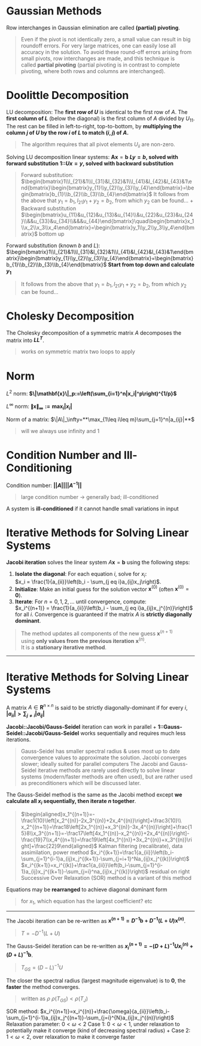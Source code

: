 # Gaussian Methods

Row interchanges in Gaussian elimination are called **(partial) pivoting**.
> Even if the pivot is not identically zero, a small value can result in big roundoff errors. For very large matrices, one can easily lose all accuracy in the solution. To avoid these round-off errors arising from small pivots, row interchanges are made, and this technique is called **partial pivoting** (partial pivoting is in contrast to complete pivoting, where both rows and columns are interchanged). 

# Doolittle Decomposition

LU decomposition:
The **first row of $U$** is identical to the first row of $A$.
The **first column of $L$** (below the diagonal) is the first column of $A$ divided by $U_{11}$.
The rest can be filled in left-to-right, top-to-bottom, by **multiplying the column $j$ of $U$ by the row $i$ of $L$ to match $(i,j)$ of $A$.**
>The algorithm requires that all pivot elements $U_{ii}$ are non-zero.

Solving LU decomposition linear systems:
$\mathbf{A}\mathbf{x}=\mathbf{b}$
**$L y = b$, solved with forward substitution**
**1::$Ux = y$, solved with backward substitution**
> Forward substitution:
> $\begin{bmatrix}1\\l_{21}&1\\l_{31}&l_{32}&1\\l_{41}&l_{42}&l_{43}&1\end{bmatrix}\begin{bmatrix}y_{1}\\y_{2}\\y_{3}\\y_{4}\end{bmatrix}=\begin{bmatrix}b_{1}\\b_{2}\\b_{3}\\b_{4}\end{bmatrix}$
> It follows from the above that $y_1=b_1,l_{21}y_1+y_2=b_2$, from which $y_2$ can be found...
> +
> Backward substitution
> $\begin{bmatrix}u_{11}&u_{12}&u_{13}&u_{14}\\&u_{22}&u_{23}&u_{24}\\&&u_{33}&u_{34}\\&&&u_{44}\end{bmatrix}\quad\begin{bmatrix}x_1\\x_2\\x_3\\x_4\end{bmatrix}=\begin{bmatrix}y_1\\y_2\\y_3\\y_4\end{bmatrix}$
> bottom up

Forward substitution (known $b$ and $L$):
 $\begin{bmatrix}1\\l_{21}&1\\l_{31}&l_{32}&1\\l_{41}&l_{42}&l_{43}&1\end{bmatrix}\begin{bmatrix}y_{1}\\y_{2}\\y_{3}\\y_{4}\end{bmatrix}=\begin{bmatrix}b_{1}\\b_{2}\\b_{3}\\b_{4}\end{bmatrix}$
**Start from top down and calculate $y_1$**
> It follows from the above that $y_1=b_1,l_{21}y_1+y_2=b_2$, from which $y_2$ can be found...

# Cholesky Decomposition

The Cholesky decomposition of a symmetric matrix $A$ decomposes the matrix into **$LL^T$**.
> works on symmetric matrix
> two loops to apply

# Norm

$L^2$ norm: 
**$\|\mathbf{x}\|_p:=\left(\sum_{i=1}^n|x_i|^p\right)^{1/p}$**

$L^\infty$ norm: 
**$\|\mathbf{x}\|_\infty:=\max_i|x_i|$**

Norm of a matrix: $\|A\|_\infty=**\max_{1\leq i\leq m}\sum_{j=1}^n|a_{ij}|**$
> will we always use infinity and 1

# Condition Number and Ill-Conditioning

Condition number: **$||A|| ||A^{-1}||$**
> large condition number -> generally bad; ill-conditioned

A system is **ill-conditioned** if it cannot handle small variations in input

# Iterative Methods for Solving Linear Systems

**Jacobi iteration** solves the linear system $A\mathbf{x} = \mathbf{b}$ using the following steps:
1. **Isolate the diagonal**: For each equation $i$, solve for $x_i$:  
    $x_i = \frac{1}{a_{ii}}\left(b_i - \sum_{j eq i}a_{ij}x_j\right)$.
2. **Initialize**: Make an initial guess for the solution vector $\mathbf{x}^{(0)}$ (often $\mathbf{x}^{(0)} = \mathbf{0}$).
3. **Iterate**: For $n = 0, 1, 2, ...$ until convergence, compute:  
    $x_i^{(n+1)} = \frac{1}{a_{ii}}\left(b_i - \sum_{j eq i}a_{ij}x_j^{(n)}\right)$ for all $i$.
Convergence is guaranteed if the matrix $A$ is **strictly diagonally dominant**.  
> The method updates all components of the new guess $\mathbf{x}^{(n+1)}$ using **only values from the previous iteration** $\mathbf{x}^{(n)}$.  
> It is a **stationary iterative method**.

***

# Iterative Methods for Solving Linear Systems

A matrix $A\in\mathbf{R}^{n\times n}$ is said to be strictly diagonally-dominant if for every $i$, **$|a_{ii}|>\sum_{j\neq i}|a_{ij}|$**

**Jacobi::Jacobi/Gauss-Seidel** iteration can work in parallel
+
**1::Gauss-Seidel::Jacobi/Gauss-Seidel** works sequentially and requires much less iterations.
> Gauss-Seidel has smaller spectral radius & uses most up to date convergence values to approximate the solution. Jacobi converges slower; ideally suited for parallel computers
> The Jacobi and Gauss-Seidel iterative methods are rarely used directly to solve linear systems (modern/faster methods are often used), but are rather used as preconditioners which will be discussed later.

The Gauss-Seidel method is the same as the Jacobi method except **we calculate all $x_i$ sequentially, then iterate $n$ together**.
> $\begin{aligned}x_1^{(n+1)}=-\frac1{10}\left[x_2^{(n)}-2x_3^{(n)}+2x_4^{(n)}\right]+\frac3{10}\\ x_2^{(n+1)}=\frac18\left[2x_1^{(n)}+x_3^{(n)}-3x_4^{(n)}\right]+\frac{15}8\\x_3^{(n+1)}=-\frac17\left[4x_1^{(n)}-x_2^{(n)}+2x_4^{(n)}\right]-\frac{19}7\\x_4^{(n+1)}=\frac19\left[4x_1^{(n)}+3x_2^{(n)}+x_3^{(n)}\right]+\frac{22}9\end{aligned}$
> Kalman filtering (recalibrate), data assimilation, power method
> $x_i^{(k+1)}=\frac1{a_{ii}}\left(b_i-\sum_{j=1}^{i-1}a_{ij}x_j^{(k+1)}-\sum_{j=i+1}^Na_{ij}x_j^{(k)}\right)$
> $x_i^{(k+1)}=x_i^{(k)}+\frac1{a_{ii}}\left(b_i-\sum_{j=1}^{i-1}a_{ij}x_j^{(k+1)}-\sum_{j=i}^na_{ij}x_j^{(k)}\right)$
> residual on right
> Successive Over Relaxation (SOR) method is a variant of this method

Equations may be **rearranged** to achieve diagonal dominant form
> for $x_1$, which equation has the largest coefficient? etc

***

The Jacobi iteration can be re-written as **$\mathbf{x}^{(n+1)}=D^{-1}\mathbf{b}+D^{-1}(L+U)\mathbf{x}^{(n)}$**.
> $T = -D^{-1}(L + U)$

The Gauss-Seidel iteration can be re-written as **$x_i^{(n+1)}=-(D+L)^{-1}Ux_i^{(n)}+(D+L)^{-1}\mathbf{b}$**.
> $T_{GS} = (D-L)^{-1}U$

The closer the spectral radius (largest magnitude eigenvalue) is to **0**, the **faster** the method converges.
> written as $\rho$
> $\rho(T_{GS}) < \rho(T_J)$


SOR method: $x_i^{(n+1)}=x_i^{(n)}+\frac{\omega}{a_{ii}}\left(b_i-\sum_{j=1}^{i-1}a_{ij}x_j^{(n+1)}-\sum_{j=i}^{N}a_{ij}x_j^{(n)}\right)$
Relaxation parameter: $0 < \omega < 2$
Case 1: $0 < \omega < 1$, under relaxation
to potentially make it converge (kind of decreasing spectral radius)
+
Case 2:  $1 < \omega < 2$, over relaxation
to make it converge faster